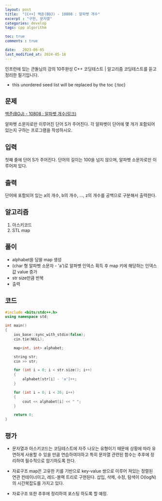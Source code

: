 ```yaml
---
layout: post
title:  "[C++] 백준(BOJ) - 10808 : 알파벳 개수"
excerpt : "구현, 문자열"
categories: develop
tags: cpp algorithm

toc: true
comments : true

date:   2023-06-05
last_modified_at: 2024-05-18
---
```

> <span style="font-size: 80%">
인프런에 있는 큰돌님의 강의 10주완성 C++ 코딩테스트 | 알고리즘 코딩테스트를 듣고 정리한 필기입니다.</span>

<!--more-->

* this unordered seed list will be replaced by the toc
{:toc}

## 문제

[백준(BOJ) - 10808 : 알파벳 개수(링크)](https://www.acmicpc.net/problem/10808)

알파벳 소문자로만 이루어진 단어 S가 주어진다. 각 알파벳이 단어에 몇 개가 포함되어 있는지 구하는 프로그램을 작성하시오.



## 입력
첫째 줄에 단어 S가 주어진다. 단어의 길이는 100을 넘지 않으며, 알파벳 소문자로만 이루어져 있다.


## 출력
단어에 포함되어 있는 a의 개수, b의 개수, …, z의 개수를 공백으로 구분해서 출력한다.



## 알고리즘
1. 아스키코드
2. STL map

## 풀이
- alphabet을 담을 map 생성
- (char 형 알파벳 소문자 - 'a')로 알파벳 인덱스 획득 후 map 키에 해당하는 인덱스 값 value 증가
- str size만큼 반복
- 출력

## 코드  
```cpp
#include <bits/stdc++.h>
using namespace std;

int main()
{
    ios_base::sync_with_stdio(false);
    cin.tie(NULL);

    map<int, int> alphabet;

    string str;
    cin >> str;

    for (int i = 0; i < str.size(); i++)
    {
        alphabet[str[i] - 'a']++;
    }

    for (int i = 0; i < 26; i++)
    {
        cout << alphabet[i] << " ";
    }

    return 0;
}
```

## 평가  
- 문자열과 아스키코드는 코딩테스트에 자주 나오는 유형이기 때문에 상황에 따라 유연하게 사용할 수 있을 만큼 연습하여야하고 특히 문자열 관련된 함수는 추후에 정리하여 필수적으로 암기하도록 한다.  

- 자료구조 map은 고유한 키를 기반으로 key-value 쌍으로 이루어 져있는 정렬된 연관 컨테이너이고, 레드-블랙 트리로 구현된다. 삽입, 삭제, 수정, 탐색이 O(logN)의 시간복잡도를 가지고 있다.

- 자료구조 또한 추후에 정리하여 포스팅 하도록 할 예정.
